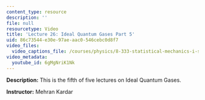 ```yaml
---
content_type: resource
description: ''
file: null
resourcetype: Video
title: 'Lecture 26: Ideal Quantum Gases Part 5'
uid: 86c73544-e30e-97ae-aac0-546cebc0d8f7
video_files:
  video_captions_file: /courses/physics/8-333-statistical-mechanics-i-statistical-mechanics-of-particles-fall-2013/video-lectures/lecture-26-ideal-quantum-gases-part-5/6gMgNriK1Nk.vtt
video_metadata:
  youtube_id: 6gMgNriK1Nk
---
```


**Description:** This is the fifth of five lectures on Ideal Quantum Gases.

**Instructor:** Mehran Kardar